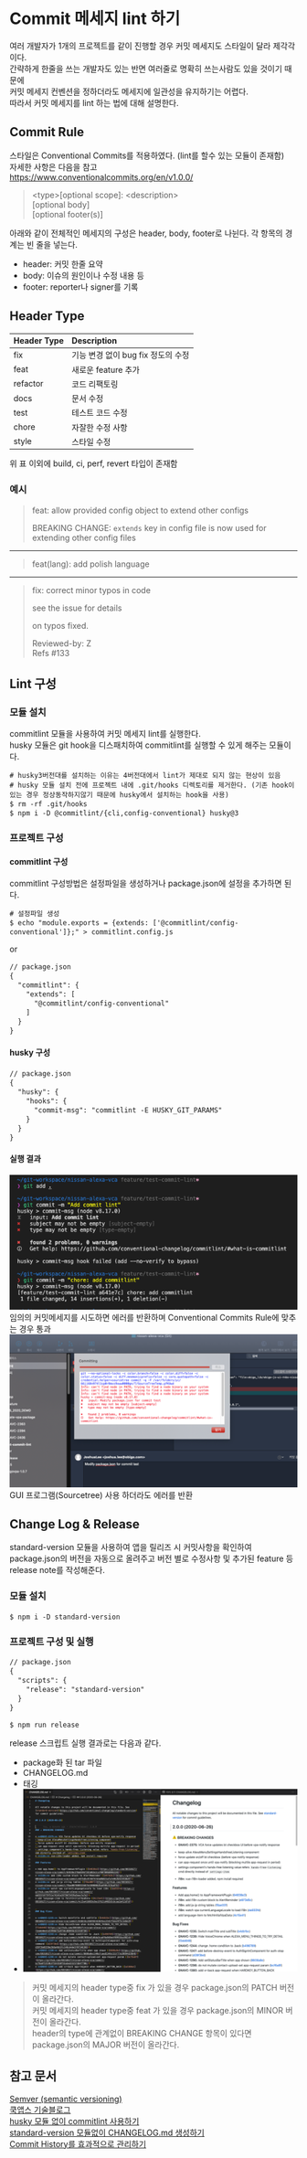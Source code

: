 # Commit 메세지 lint 하기

여러 개발자가 1개의 프로젝트를 같이 진행할 경우 커밋 메세지도 스타일이 달라 제각각이다.  
간략하게 한줄을 쓰는 개발자도 있는 반면 여러줄로 명확히 쓰는사람도 있을 것이기 때문에  
커밋 메세지 컨벤션을 정하더라도 메세지에 일관성을 유지하기는 어렵다.  
따라서 커밋 메세지를 lint 하는 법에 대해 설명한다.  

## Commit Rule
스타일은 Conventional Commits를 적용하였다. (lint를 할수 있는 모듈이 존재함)  
자세한 사항은 다음을 참고  
https://www.conventionalcommits.org/en/v1.0.0/

> \<type\>[optional scope]: \<description\>  
> [optional body]  
> [optional footer(s)]  

아래와 같이 전체적인 메세지의 구성은 header, body, footer로 나뉜다. 각 항목의 경계는 빈 줄을 넣는다.
- header: 커밋 한줄 요약
- body: 이슈의 원인이나 수정 내용 등
- footer: reporter나 signer를 기록

## Header Type
Header Type | Description
:---|:---|
fix | 기능 변경 없이 bug fix 정도의 수정
feat | 새로운 feature 추가
refactor | 코드 리팩토링
docs | 문서 수정
test | 테스트 코드 수정
chore	| 자잘한 수정 사항
style	| 스타일 수정
위 표 이외에 build, ci, perf, revert 타입이 존재함

### 예시

> feat: allow provided config object to extend other configs
>
> BREAKING CHANGE: `extends` key in config file is now used for extending other config files
-------------
> feat(lang): add polish language
-------------
> fix: correct minor typos in code
>
> see the issue for details
>
> on typos fixed.
>
> Reviewed-by: Z  
> Refs #133

## Lint 구성
### 모듈 설치

commitlint 모듈을 사용하여 커밋 메세지 lint를 실행한다.  
husky 모듈은 git hook을 디스패치하여 commitlint를 실행할 수 있게 해주는 모듈이다.
```
# husky3버전대를 설치하는 이유는 4버전대에서 lint가 제대로 되지 않는 현상이 있음
# husky 모듈 설치 전에 프로젝트 내에 .git/hooks 디렉토리를 제거한다. (기존 hook이 있는 경우 정상동작하지않기 때문에 husky에서 설치하는 hook을 사용)
$ rm -rf .git/hooks
$ npm i -D @commitlint/{cli,config-conventional} husky@3
```

### 프로젝트 구성
#### commitlint 구성

commitlint 구성방법은 설정파일을 생성하거나 package.json에 설정을 추가하면 된다.
```
# 설정파일 생성
$ echo "module.exports = {extends: ['@commitlint/config-conventional']};" > commitlint.config.js
```
or
```
// package.json
{
  "commitlint": {
    "extends": [
      "@commitlint/config-conventional"
    ]
  }
}
```
#### husky 구성
```
// package.json
{
  "husky": {
    "hooks": {
      "commit-msg": "commitlint -E HUSKY_GIT_PARAMS"
    }
  }
}
```

#### 실행 결과

![](./images/commit_lint_result.png)
임의의 커밋메세지를 시도하면 에러를 반환하며 Conventional Commits Rule에 맞추는 경우 통과
![](./images/commit_lint_result_error.png)
GUI 프로그램(Sourcetree) 사용 하더라도 에러를 반환

## Change Log & Release
standard-version 모듈을 사용하여 앱을 릴리즈 시 커밋사항을 확인하여  
package.json의 버전을 자동으로 올려주고 버전 별로 수정사항 및 추가된 feature 등 release note를 작성해준다.

### 모듈 설치
```
$ npm i -D standard-version
```

### 프로젝트 구성 및 실행
```
// package.json
{
  "scripts": {
    "release": "standard-version"
  }
}
```
```
$ npm run release
```
release 스크립트 실행 결과로는 다음과 같다.

- package화 된 tar 파일
- CHANGELOG.md
- 태깅
- ![](./images/release_script_result.png)

> 커밋 메세지의 header type중 fix 가 있을 경우 package.json의 PATCH 버전이 올라간다.  
> 커밋 메세지의 header type중 feat 가 있을 경우 package.json의 MINOR 버전이 올라간다.  
> header의 type에 관계없이 BREAKING CHANGE 항목이 있다면  package.json의 MAJOR 버전이 올라간다.

## 참고 문서
[Semver (semantic versioning)](https://semver.org/#summary)  
[쿡앱스 기술블로그](https://blog.cookapps.io/guide/conventional-commits/#%EA%B0%9C%EC%9A%94)  
[husky 모듈 없이 commitlint 사용하기](https://dzone.com/articles/using-conventional-commit-in-project)  
[standard-version 모듈없이 CHANGELOG.md 생성하기](https://github.com/conventional-changelog/conventional-changelog/tree/master/packages/conventional-changelog-cli)  
[Commit History를 효과적으로 관리하기](https://medium.com/hdackorea/commit-history%EB%A5%BC-%ED%9A%A8%EA%B3%BC%EC%A0%81%EC%9C%BC%EB%A1%9C-%EA%B4%80%EB%A6%AC%ED%95%98%EA%B8%B0-%EC%9C%84%ED%95%9C-%EA%B7%9C%EC%95%BD-conventional-commits-67b2114ac8e4)